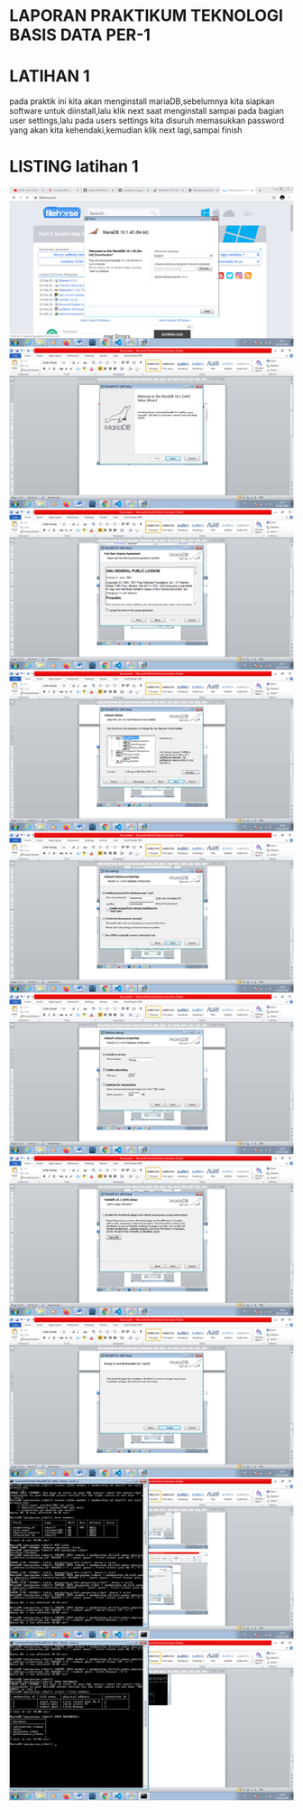 # LAPORAN PRAKTIKUM TEKNOLOGI BASIS DATA PER-1

# LATIHAN 1

pada praktik ini kita akan menginstall mariaDB,sebelumnya kita siapkan software untuk diinstall,lalu klik next saat menginstall sampai pada bagian user settings,lalu pada users settings kita disuruh memasukkan password yang akan kita kehendaki,kemudian klik next lagi,sampai finish

# LISTING latihan 1
![Gambar 1](gambar_1.png) ![Gambar 2](gambar_2.png) ![Gambar 3](gambar_3.png) ![Gambar 4](gambar_4.png) ![Gambar 5](gambar_5.png) 
![Gambar 6](gambar_6.png) ![Gambar 7](gambar_7.png) ![Gambar 8](gambar_8.png) ![Gambar 9](gambar_9.png) ![Gambar 10](gambar_10.png)
